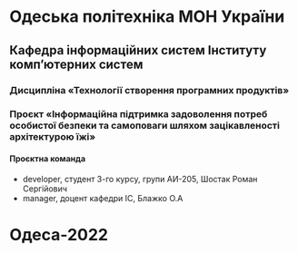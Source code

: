 
# Одеська політехніка МОН України 
## Кафедра інформаційних систем Інституту комп’ютерних систем
### Дисципліна «Технології створення програмних продуктів»
### Проєкт «Інформаційна підтримка задоволення потреб особистої безпеки та самоповаги шляхом зацікавленості архітектурою їжі»
#### Проєктна команда
- developer, студент 3-го курсу, групи АИ-205, Шостак Роман Сергійович
- manager, доцент кафедри ІС, Блажко О.А
# Одеса-2022